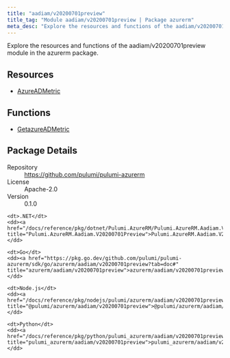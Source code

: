 ```yaml
---
title: "aadiam/v20200701preview"
title_tag: "Module aadiam/v20200701preview | Package azurerm"
meta_desc: "Explore the resources and functions of the aadiam/v20200701preview module in the azurerm package."
---
```


<!-- WARNING: this file was generated by Pulumi Docs Generator. -->
<!-- Do not edit by hand unless you're certain you know what you are doing! -->

Explore the resources and functions of the aadiam/v20200701preview module in the azurerm package.

<h2 id="resources">Resources</h2>
<ul class="api">
    <li><a href="azureadmetric" title="AzureADMetric"><span class="symbol resource"></span>AzureADMetric</a></li>
</ul>

<h2 id="functions">Functions</h2>
<ul class="api">
    <li><a href="getazureadmetric" title="GetazureADMetric"><span class="symbol function"></span>GetazureADMetric</a></li>
</ul>

<h2 id="package-details">Package Details</h2>
<dl class="package-details">
	<dt>Repository</dt>
	<dd><a href="https://github.com/pulumi/pulumi-azurerm">https://github.com/pulumi/pulumi-azurerm</a></dd>
	<dt>License</dt>
	<dd>Apache-2.0</dd>
	<dt>Version</dt>
	<dd>0.1.0</dd>
</dl>



<dl class="tabular">

    <dt>.NET</dt>
    <dd><a href="/docs/reference/pkg/dotnet/Pulumi.AzureRM/Pulumi.AzureRM.Aadiam.V20200701Preview.html" title="Pulumi.AzureRM.Aadiam.V20200701Preview">Pulumi.AzureRM.Aadiam.V20200701Preview</a></dd>

    <dt>Go</dt>
    <dd><a href="https://pkg.go.dev/github.com/pulumi/pulumi-azurerm/sdk/go/azurerm/aadiam/v20200701preview?tab=doc#" title="azurerm/aadiam/v20200701preview">azurerm/aadiam/v20200701preview</a></dd>

    <dt>Node.js</dt>
    <dd><a href="/docs/reference/pkg/nodejs/pulumi/azurerm/aadiam/v20200701preview/#" title="@pulumi/azurerm/aadiam/v20200701preview">@pulumi/azurerm/aadiam/v20200701preview</a></dd>

    <dt>Python</dt>
    <dd><a href="/docs/reference/pkg/python/pulumi_azurerm/aadiam/v20200701preview" title="pulumi_azurerm/aadiam/v20200701preview">pulumi_azurerm/aadiam/v20200701preview</a></dd>

</dl>

